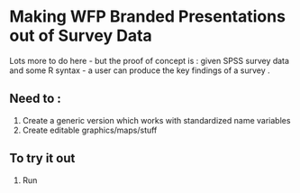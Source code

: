 # Making WFP Branded Presentations out of Survey Data 

Lots more to do here - but the proof of concept is : given SPSS survey data and some R syntax - a user can produce the key findings of a survey .

## Need to :

1. Create a generic version which works with standardized name variables
2. Create editable graphics/maps/stuff

## To try it out

1.  Run []()

